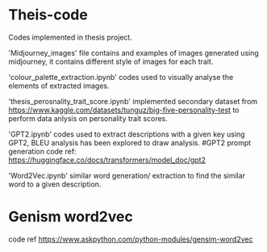 # Theis-code
Codes implemented in thesis project. 

'Midjourney_images' file contains and examples of images generated using midjourney, it contains different style of images for each trait.

'colour_palette_extraction.ipynb' codes used to visually analyse the elements of extracted images.

'thesis_perosnality_trait_score.ipynb' implemented secondary dataset from https://www.kaggle.com/datasets/tunguz/big-five-personality-test to perform data anlysis on personality trait scores.

'GPT2.ipynb' codes used to extract descriptions with a given key using GPT2, BLEU analysis has been explored to draw analysis. 
#GPT2 prompt generation
code ref: https://huggingface.co/docs/transformers/model_doc/gpt2

'Word2Vec.ipynb' similar word generation/ extraction to find the similar word to a given description. 
# Genism word2vec
code ref https://www.askpython.com/python-modules/gensim-word2vec
